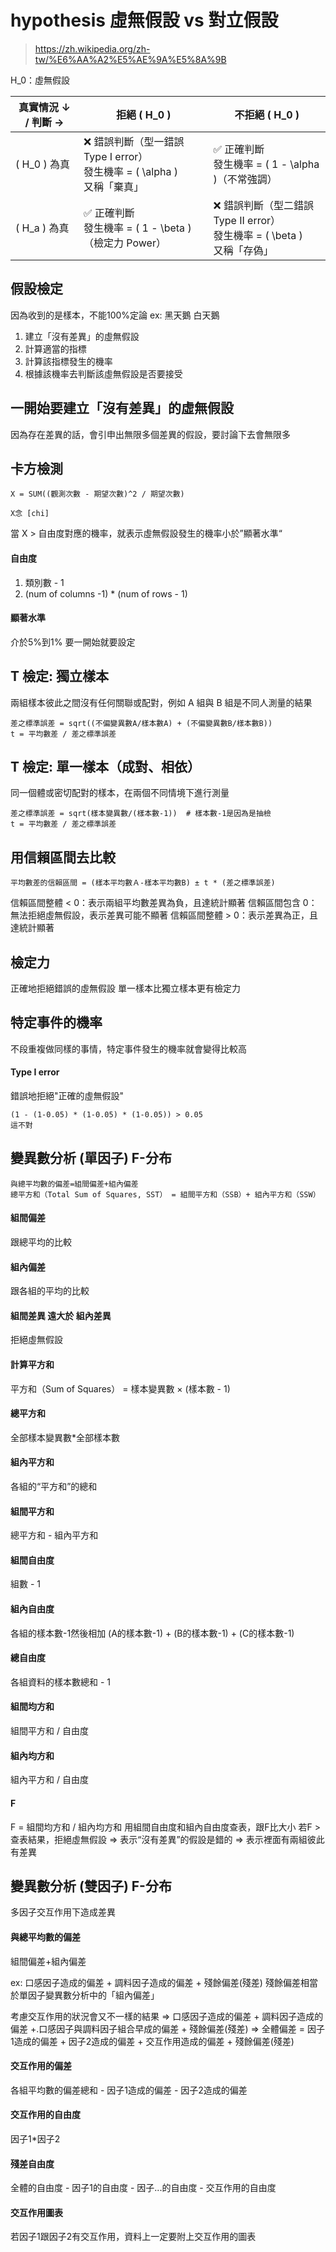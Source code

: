 # hypothesis 虛無假設 vs 對立假設
> https://zh.wikipedia.org/zh-tw/%E6%AA%A2%E5%AE%9A%E5%8A%9B

H_0：虛無假設

| 真實情況 ↓ / 判斷 → | 拒絕 \( H_0 \)                                 | 不拒絕 \( H_0 \)                             |
|----------------------|------------------------------------------------|----------------------------------------------|
| \( H_0 \) 為真        | ❌ 錯誤判斷（型一錯誤 Type I error）<br />發生機率 = \( \alpha \)<br />又稱「棄真」 | ✅ 正確判斷<br />發生機率 = \( 1 - \alpha \)（不常強調）     |
| \( H_a \) 為真        | ✅ 正確判斷<br />發生機率 = \( 1 - \beta \)（檢定力 Power）   | ❌ 錯誤判斷（型二錯誤 Type II error）<br />發生機率 = \( \beta \)<br />又稱「存偽」 |



## 假設檢定
因為收到的是樣本，不能100%定論
ex: 黑天鵝 白天鵝

1. 建立「沒有差異」的虛無假設
2. 計算適當的指標
3. 計算該指標發生的機率
4. 根據該機率去判斷該虛無假設是否要接受


## 一開始要建立「沒有差異」的虛無假設
因為存在差異的話，會引申出無限多個差異的假設，要討論下去會無限多

## 卡方檢測
```
X = SUM((觀測次數 - 期望次數)^2 / 期望次數) 

X念 [chi]
```
當 X > 自由度對應的機率，就表示虛無假設發生的機率小於”顯著水準“

#### 自由度
1. 類別數 - 1
2. (num of columns -1) * (num of rows - 1)

#### 顯著水準
介於5%到1%
要一開始就要設定

## T 檢定: 獨立樣本
兩組樣本彼此之間沒有任何關聯或配對，例如 A 組與 B 組是不同人測量的結果
```
差之標準誤差 = sqrt((不偏變異數A/樣本數A) + (不偏變異數B/樣本數B))
t = 平均數差 / 差之標準誤差
```

## T 檢定: 單一樣本（成對、相依）
同一個體或密切配對的樣本，在兩個不同情境下進行測量
```
差之標準誤差 = sqrt(樣本變異數/(樣本數-1))  # 樣本數-1是因為是抽檢
t = 平均數差 / 差之標準誤差
```

## 用信賴區間去比較
```
平均數差的信賴區間 = (樣本平均數Ａ-樣本平均數B) ± t * (差之標準誤差)
```
信賴區間整體 < 0：表示兩組平均數差異為負，且達統計顯著
信賴區間包含 0：無法拒絕虛無假設，表示差異可能不顯著
信賴區間整體 > 0：表示差異為正，且達統計顯著

## 檢定力
正確地拒絕錯誤的虛無假設
單一樣本比獨立樣本更有檢定力

## 特定事件的機率
不段重複做同樣的事情，特定事件發生的機率就會變得比較高

#### Type I error
錯誤地拒絕"正確的虛無假設"
```
(1 - (1-0.05) * (1-0.05) * (1-0.05)) > 0.05
這不對
```

## 變異數分析 (單因子) F-分布
```
與總平均數的偏差=組間偏差+組內偏差
總平方和（Total Sum of Squares, SST） = 組間平方和（SSB）+ 組內平方和（SSW）
```
#### 組間偏差
跟總平均的比較

#### 組內偏差
跟各組的平均的比較

#### 組間差異 遠大於 組內差異
拒絕虛無假設

#### 計算平方和
平方和（Sum of Squares） = 樣本變異數 × (樣本數 - 1)

#### 總平方和
全部樣本變異數*全部樣本數

#### 組內平方和
各組的“平方和”的總和

#### 組間平方和
總平方和 - 組內平方和

#### 組間自由度
組數 - 1

#### 組內自由度
各組的樣本數-1然後相加
(A的樣本數-1) + (B的樣本數-1) + (C的樣本數-1)

#### 總自由度
各組資料的樣本數總和 - 1

#### 組間均方和
組間平方和 / 自由度

#### 組內均方和
組內平方和 / 自由度

#### F
F = 組間均方和 / 組內均方和
用組間自由度和組內自由度查表，跟F比大小
若F > 查表結果，拒絕虛無假設 => 表示“沒有差異”的假設是錯的 => 表示裡面有兩組彼此有差異


## 變異數分析 (雙因子) F-分布
多因子交互作用下造成差異
#### 與總平均數的偏差
組間偏差+組內偏差

ex: 口感因子造成的偏差 + 調料因子造成的偏差 + 殘餘偏差(殘差)
殘餘偏差相當於單因子變異數分析中的「組內偏差」

考慮交互作用的狀況會又不一樣的結果
=> 口感因子造成的偏差 + 調料因子造成的偏差 +.口感因子與調料因子組合早成的偏差 + 殘餘偏差(殘差)
=> 全體偏差 = 因子1造成的偏差 + 因子2造成的偏差 + 交互作用造成的偏差 + 殘餘偏差(殘差)

#### 交互作用的偏差
各組平均數的偏差總和 - 因子1造成的偏差 - 因子2造成的偏差

#### 交互作用的自由度
因子1*因子2

#### 殘差自由度
全體的自由度 - 因子1的自由度 - 因子...的自由度 - 交互作用的自由度

#### 交互作用圖表
若因子1跟因子2有交互作用，資料上一定要附上交互作用的圖表